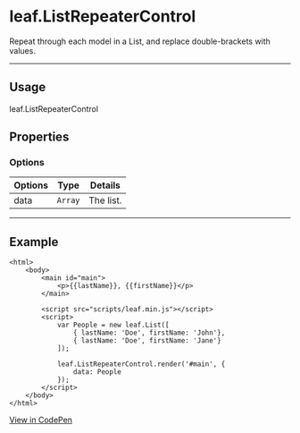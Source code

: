 # leaf.ListRepeaterControl

Repeat through each model in a List, and replace double-brackets with values.

----------------------------------------------------------------------

## Usage

leaf.ListRepeaterControl

## Properties

### Options

| Options         | Type          | Details                          |
| --------------- | ------------- | -------------------------------- |
| data            | `Array`       | The list.                        |

----------------------------------------------------------------------

## Example

	<html>
		<body>
        	<main id="main">
            	<p>{{lastName}}, {{firstName}}</p>
        	</main>

			<script src="scripts/leaf.min.js"></script>
			<script>
                var People = new leaf.List([
					{ lastName: 'Doe', firstName: 'John'},
					{ lastName: 'Doe', firstName: 'Jane'}
                ]);

            	leaf.ListRepeaterControl.render('#main', {
        			data: People
        		});
			</script>
		</body>
	</html>

[View in CodePen](https://codepen.io/leaf-git/pen/dpmLPA)
